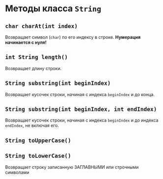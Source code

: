 # Методы класса `String`

## `char charAt(int index)`

Возвращает символ (`char`) по его индексу в строке. **Нумерация начинается с нуля!**

## `int String length()`

Возвращает длину строки.

## `String substring(int beginIndex)`

Возвращает кусочек строки, начиная с индекса `beginIndex` и до конца.

## `String substring(int beginIndex, int endIndex)`

Возвращает кусочек строки, начиная с индекса `beginIndex` и до индекса `endIndex`, не включая его.


## `String toUpperCase()`
## `String toLowerCase()`

Возвращает строку записанную ЗАГЛАВНЫМИ или строчными символами
